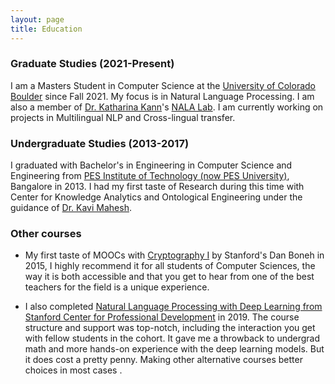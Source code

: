 ```yaml
---
layout: page
title: Education
---
```

### Graduate Studies (2021-Present)
  I am a Masters Student in Computer Science at the [University of Colorado Boulder](https://www.colorado.edu/cs/) since Fall 2021. My focus is in Natural Language Processing. I am also a member of [Dr. Katharina Kann](https://kelina.github.io/)'s [NALA Lab](https://nala-cub.github.io/). I am currently working on projects in Multilingual NLP and Cross-lingual transfer.


### Undergraduate Studies (2013-2017)
  I graduated with Bachelor's in Engineering in Computer Science and Engineering from [PES Institute of Technology (now PES University)](https://www.pes.edu/), Bangalore in 2013. I had my first taste of Research during this time with Center for Knowledge Analytics and Ontological Engineering under the guidance of [Dr. Kavi Mahesh](https://iiitdwd.ac.in/Dr.Kavi_Mahesh.php).


### Other courses
  * My first taste of MOOCs with [Cryptography I](https://www.coursera.org/learn/crypto) by Stanford's Dan Boneh in 2015, I highly recommend it for all students of Computer Sciences, the way it is both accessible and that you get to hear from one of the best teachers for the field is a unique experience.

  * I also completed [Natural Language Processing with Deep Learning from Stanford Center for Professional Development](https://online.stanford.edu/courses/cs224n-natural-language-processing-deep-learning?courseId=11754&method=load) in 2019. The course structure and support was top-notch, including the interaction you get with fellow students in the cohort. It gave me a throwback to undergrad math and more hands-on experience with the deep learning models. But it does cost a pretty penny. Making other alternative courses better choices in most cases .   
